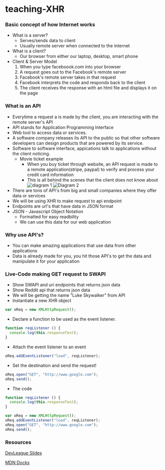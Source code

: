 # teaching-XHR

### Basic concept of how Internet works
- What is a server?
  - Serves/sends data to client 
  - Usually remote server when connected to the internet
- What is a client?
  - Our browser from either our laptop, desktop, smart phone
- Client & Server Model
  1. When you type faceboook.com into your browser
  2. A request goes out to the Facebook's remote server
  3. Facebook's remote server takes in that request
  4. Facebook interprets the code and responds back to the client
  5. The client receives the response with an html file and displays it on the page

### What is an API
- Everytime a request a is made by the client, you are interacting with the remote server's API
- API stands for Application Programming Interface
- Web tool to access data or services. 
- A software company releases its API to the public so that other software developers can design products that are powered by its service.
- Software to software interface, appications talk to applications without the client noticing. 
  - Movie ticket example
    - When you buy ticket through website, an API request is made to a remote application(stripe, paypal) to verify and process your credit card information
    - This is all behind the scenes that the client does not know about
![diagram 1](http://sahilsk.github.io/images/api-client.png)
![Diagram 2](http://diy-visualpedia.s3.amazonaws.com/API-diagram-02.png)
- There are tons of API's from big and small companies where they offer data or services
- We will be using XHR to make request to api endpoint
- Endpoints are url's that have data in JSON format
- JSON - Javascript Object Notation 
  - Formatted for easy readbility
  - We can use this data for our web application

### Why use API's?
- You can make amazing applications that use data from other applications 
- Data is already made for you, you hit those API's to get the data and manipulate it for your application 

### Live-Code making GET request to SWAPI 
- Show SWAPI and uri endpoints that returns json data
- Show Reddit api that returns json data
- We will be getting the name "Luke Skywalker" from API
- Instantiate a new XHR object
```js 
var oReq = new XMLHttpRequest();
```
- Declare a function to be used as the event listener.
```js
function reqListener () {
  console.log(this.responseText);
}
```
- Attach the event listener to an event
``` js
oReq.addEventListener("load", reqListener);
```
- Set the destination and send the request!
``` js
oReq.open("GET", "http://www.google.com");
oReq.send();
```
- The code 
```js 
function reqListener () {
  console.log(this.responseText);
}

var oReq = new XMLHttpRequest();
oReq.addEventListener("load", reqListener);
oReq.open("GET", "http://www.google.com");
oReq.send();
```

### Resources
[DevLeague Slides](http://devleague.slides.com/devleague/xhr#/4/2)

[MDN Docks](https://developer.mozilla.org/en-US/docs/Web/API/XMLHttpRequest/Using_XMLHttpRequest)


